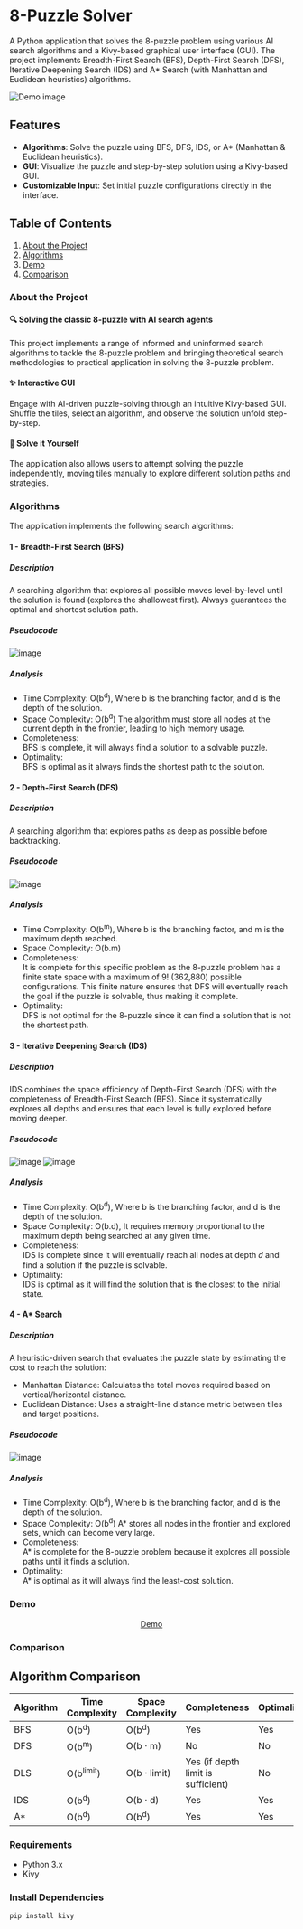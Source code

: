 # 8-Puzzle Solver

A Python application that solves the 8-puzzle problem using various AI search algorithms and a Kivy-based graphical user interface (GUI). The project implements Breadth-First Search (BFS), Depth-First Search (DFS), Iterative Deepening Search (IDS) and A* Search (with Manhattan and Euclidean heuristics) algorithms.

![Demo image](assets\demo_img.png)


## Features
- **Algorithms**: Solve the puzzle using BFS, DFS, IDS, or A* (Manhattan & Euclidean heuristics).
- **GUI**: Visualize the puzzle and step-by-step solution using a Kivy-based GUI.
- **Customizable Input**: Set initial puzzle configurations directly in the interface.

## Table of Contents
1. [About the Project](#about-the-project)
2. [Algorithms](#algorithms)
3. [Demo](#demo)
4. [Comparison](#comparison)

### About the Project
#### 🔍 Solving the classic 8-puzzle with AI search agents
This project implements a range of informed and uninformed search algorithms to tackle the 8-puzzle problem and bringing theoretical search methodologies to practical application in solving the 8-puzzle problem.

#### ✨ Interactive GUI
Engage with AI-driven puzzle-solving through an intuitive Kivy-based GUI. Shuffle the tiles, select an algorithm, and observe the solution unfold step-by-step.

#### 👥 Solve it Yourself
The application also allows users to attempt solving the puzzle independently, moving tiles manually to explore different solution paths and strategies.

### Algorithms
The application implements the following search algorithms:

#### 1 - Breadth-First Search (BFS)
##### Description
A searching algorithm that explores all possible moves level-by-level until the solution is found (explores the shallowest first). Always guarantees the optimal and shortest solution path.
##### Pseudocode
![image](assets\bfs.png)
##### Analysis
- Time Complexity: O(b<sup>d</sup>), Where b is the branching factor, and d is the depth of the solution.  <br>
- Space Complexity: O(b<sup>d</sup>) The algorithm must store all nodes at the current depth in the frontier, leading to high memory usage.<br>
- Completeness: <br>
  BFS is complete, it will always find a solution to a solvable puzzle.<br>
- Optimality:<br>
  BFS is optimal as it always finds the shortest path to the solution.

#### 2 - Depth-First Search (DFS)
##### Description
A searching algorithm that explores paths as deep as possible before backtracking.
##### Pseudocode
![image](assets\dfs.png)
##### Analysis
- Time Complexity: O(b<sup>m</sup>), Where b is the branching factor, and m is the maximum depth reached. <br>
- Space Complexity: O(b.m)
- Completeness: <br>
 It is complete for this specific problem as the 8-puzzle problem has a finite state space with a maximum of 9! (362,880) possible configurations. This finite nature ensures that DFS will eventually reach the goal if the puzzle is solvable, thus making it complete.
- Optimality:<br>
  DFS is not optimal for the 8-puzzle since it can find a solution that is not the shortest path.

#### 3 - Iterative Deepening Search (IDS)
##### Description
 IDS combines the space efficiency of Depth-First Search (DFS) with the completeness of Breadth-First Search (BFS). Since it systematically explores all depths and ensures that each level is fully explored before moving deeper.
##### Pseudocode
![image](assets\ids.png)
![image](assets\dls.png)
##### Analysis
- Time Complexity: O(b<sup>d</sup>), Where b is the branching factor, and d is the depth of the solution.  <br>
- Space Complexity: O(b.d), It requires memory proportional to the maximum depth being searched at any given time.<br>
- Completeness: <br>
  IDS is complete since it will eventually reach all nodes at depth 𝑑 and find a solution if the puzzle is solvable.<br>
- Optimality:<br>
  IDS is optimal as it will find the solution that is the closest to the initial state.

#### 4 - A* Search
##### Description
A heuristic-driven search that evaluates the puzzle state by estimating the cost to reach the solution:
- Manhattan Distance: Calculates the total moves required based on vertical/horizontal distance. <br>
- Euclidean Distance: Uses a straight-line distance metric between tiles and target positions.<br>
##### Pseudocode
![image](assets\a_star.png)
##### Analysis
- Time Complexity: O(b<sup>d</sup>), Where b is the branching factor, and d is the depth of the solution.  <br>
- Space Complexity: O(b<sup>d</sup>) A* stores all nodes in the frontier and explored sets, which can become very large.<br>
- Completeness: <br>
  A* is complete for the 8-puzzle problem because it explores all possible paths until it finds a solution.<br>
- Optimality:<br>
  A* is optimal as it will always find the least-cost solution.
### Demo
<div align="center">

[Demo](assets\demo_video.mp4)

</div>

### Comparison
<h2>Algorithm Comparison</h2>
<table>
    <thead>
        <tr>
            <th>Algorithm</th>
            <th>Time Complexity</th>
            <th>Space Complexity</th>
            <th>Completeness</th>
            <th>Optimality</th>
        </tr>
    </thead>
    <tbody>
        <tr>
            <td>BFS</td>
            <td>O(b<sup>d</sup>)</td>
            <td>O(b<sup>d</sup>)</td>
            <td>Yes</td>
            <td>Yes</td>
        </tr>
        <tr>
            <td>DFS</td>
            <td>O(b<sup>m</sup>)</td>
            <td>O(b ⋅ m)</td>
            <td>No</td>
            <td>No</td>
        </tr>
        <tr>
            <td>DLS</td>
            <td>O(b<sup>limit</sup>)</td>
            <td>O(b ⋅ limit)</td>
            <td>Yes (if depth limit is sufficient)</td>
            <td>No</td>
        </tr>
        <tr>
            <td>IDS</td>
            <td>O(b<sup>d</sup>)</td>
            <td>O(b ⋅ d)</td>
            <td>Yes</td>
            <td>Yes</td>
        </tr>
        <tr>
            <td>A*</td>
            <td>O(b<sup>d</sup>)</td>
            <td>O(b<sup>d</sup>)</td>
            <td>Yes</td>
            <td>Yes</td>
        </tr>
    </tbody>
</table>


### Requirements
- Python 3.x
- Kivy

### Install Dependencies
```bash
pip install kivy
```
